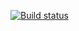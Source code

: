[![Build status](https://ci.appveyor.com/api/projects/status/n7da09l053nlaxhv?svg=true)](https://ci.appveyor.com/project/AlekseyArhipenko/4-3-1)
